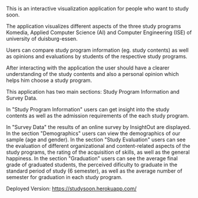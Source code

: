This is an interactive visualization application for people who want to study soon.

The application visualizes different aspects of the three study programs Komedia, Applied Computer Science (AI) and Computer Engineering (ISE) of university of duisburg-essen.

Users can compare study program information (eg. study contents) as well as opinions and evaluations by students of the respective study programs.

After interacting with the application the user should have a clearer understanding of the study contents and also a personal opinion which helps him choose a study program.

This application has two main sections: Study Program Information and Survey Data.

In "Study Program Information" users can get insight into the study contents as well as the admission requirements of the each study program.

In "Survey Data" the results of an online survey by InsightOut are displayed. In the section "Demographics" users can view the demographics of our sample (age and gender). In the section "Study Evaluation" users can see the evaluation of different organizational and content-related aspects of the study programs, the rating of the acquisition of skills, as well as the general happiness. In the section "Graduation" users can see the average final grade of graduated students, the perceived dificulty to graduate in the standard period of study (6 semester), as well as the average number of semester for graduation in each study program.

Deployed Version: https://studysoon.herokuapp.com/
